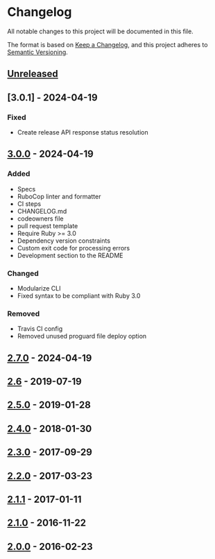 # Changelog

All notable changes to this project will be documented in this file.

The format is based on [Keep a Changelog](https://keepachangelog.com/en/1.1.0/),
and this project adheres to [Semantic Versioning](https://semver.org/spec/v2.0.0.html).

## [Unreleased]

## [3.0.1] - 2024-04-19

### Fixed

- Create release API response status resolution

## [3.0.0] - 2024-04-19

### Added

- Specs
- RuboCop linter and formatter
- CI steps
- CHANGELOG.md
- codeowners file
- pull request template
- Require Ruby >= 3.0
- Dependency version constraints
- Custom exit code for processing errors
- Development section to the README

### Changed

- Modularize CLI
- Fixed syntax to be compliant with Ruby 3.0

### Removed

- Travis CI config
- Removed unused proguard file deploy option

## [2.7.0] - 2024-04-19

## [2.6] - 2019-07-19

## [2.5.0] - 2019-01-28

## [2.4.0] - 2018-01-30

## [2.3.0] - 2017-09-29

## [2.2.0] - 2017-03-23

## [2.1.1] - 2017-01-11

## [2.1.0] - 2016-11-22

## [2.0.0] - 2016-02-23

[unreleased]: https://github.com/infinum/shaman/compare/v3.0.1...HEAD
[3.0.0]: https://github.com/infinum/shaman/compare/v3.0.0...v3.0.1
[3.0.0]: https://github.com/infinum/shaman/compare/v2.7.0...v3.0.0
[2.7.0]: https://rubygems.org/gems/shaman_cli/versions/2.7.0
[2.6]: https://rubygems.org/gems/shaman_cli/versions/2.6
[2.5.0]: https://rubygems.org/gems/shaman_cli/versions/2.5.0
[2.4.0]: https://rubygems.org/gems/shaman_cli/versions/2.4.0
[2.3.0]: https://rubygems.org/gems/shaman_cli/versions/2.3.0
[2.2.0]: https://rubygems.org/gems/shaman_cli/versions/2.2.0
[2.1.1]: https://rubygems.org/gems/shaman_cli/versions/2.1.1
[2.1.0]: https://rubygems.org/gems/shaman_cli/versions/2.1.0
[2.0.0]: https://rubygems.org/gems/shaman_cli/versions/2.0.0
